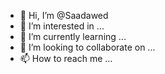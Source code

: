 - 👋 Hi, I’m @Saadawed
- 👀 I’m interested in ...
- 🌱 I’m currently learning ...
- 💞️ I’m looking to collaborate on ...
- 📫 How to reach me ...

<!---
Saadawed/Saadawed is a ✨ special ✨ repository because its `README.md` (this file) appears on your GitHub profile.
You can click the Preview link to take a look at your changes.
--->

